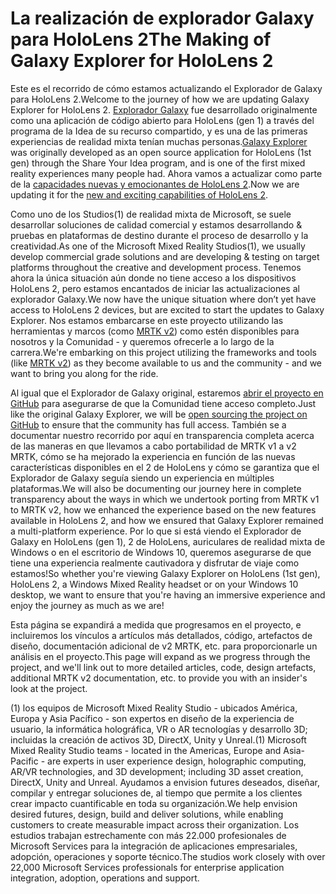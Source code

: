 # <a name="the-making-of-galaxy-explorer-for-hololens-2"></a><span data-ttu-id="63914-101">La realización de explorador Galaxy para HoloLens 2</span><span class="sxs-lookup"><span data-stu-id="63914-101">The Making of Galaxy Explorer for HoloLens 2</span></span>

<span data-ttu-id="63914-102">Este es el recorrido de cómo estamos actualizando el Explorador de Galaxy para HoloLens 2.</span><span class="sxs-lookup"><span data-stu-id="63914-102">Welcome to the journey of how we are updating Galaxy Explorer for HoloLens 2.</span></span> <span data-ttu-id="63914-103">[Explorador Galaxy](https://docs.microsoft.com/windows/mixed-reality/galaxy-explorer "Explorer Galaxy") fue desarrollado originalmente como una aplicación de código abierto para HoloLens (gen 1) a través del programa de la Idea de su recurso compartido, y es una de las primeras experiencias de realidad mixta tenían muchas personas.</span><span class="sxs-lookup"><span data-stu-id="63914-103">[Galaxy Explorer](https://docs.microsoft.com/windows/mixed-reality/galaxy-explorer "Galaxy Explorer") was originally developed as an open source application for HoloLens (1st gen) through the Share Your Idea program, and is one of the first mixed reality experiences many people had.</span></span> <span data-ttu-id="63914-104">Ahora vamos a actualizar como parte de la [capacidades nuevas y emocionantes de HoloLens 2](https://www.microsoft.com/hololens/hardware).</span><span class="sxs-lookup"><span data-stu-id="63914-104">Now we are updating it for the [new and exciting capabilities of HoloLens 2](https://www.microsoft.com/hololens/hardware).</span></span>

<span data-ttu-id="63914-105">Como uno de los Studios(1) de realidad mixta de Microsoft, se suele desarrollar soluciones de calidad comercial y estamos desarrollando & pruebas en plataformas de destino durante el proceso de desarrollo y la creatividad.</span><span class="sxs-lookup"><span data-stu-id="63914-105">As one of the Microsoft Mixed Reality Studios(1), we usually develop commercial grade solutions and are developing & testing on target platforms throughout the creative and development process.</span></span> <span data-ttu-id="63914-106">Tenemos ahora la única situación aún donde no tiene acceso a los dispositivos HoloLens 2, pero estamos encantados de iniciar las actualizaciones al explorador Galaxy.</span><span class="sxs-lookup"><span data-stu-id="63914-106">We now have the unique situation where don’t yet have access to HoloLens 2 devices, but are excited to start the updates to Galaxy Explorer.</span></span> <span data-ttu-id="63914-107">Nos estamos embarcarse en este proyecto utilizando las herramientas y marcos (como [MRTK v2](https://microsoft.github.io/MixedRealityToolkit-Unity/Documentation/GettingStartedWithTheMRTK.html)) como estén disponibles para nosotros y la Comunidad - y queremos ofrecerle a lo largo de la carrera.</span><span class="sxs-lookup"><span data-stu-id="63914-107">We're embarking on this project utilizing the frameworks and tools (like [MRTK v2](https://microsoft.github.io/MixedRealityToolkit-Unity/Documentation/GettingStartedWithTheMRTK.html)) as they become available to us and the community - and we want to bring you along for the ride.</span></span>

<span data-ttu-id="63914-108">Al igual que el Explorador de Galaxy original, estaremos [abrir el proyecto en GitHub](https://github.com/Microsoft/GalaxyExplorer) para asegurarse de que la Comunidad tiene acceso completo.</span><span class="sxs-lookup"><span data-stu-id="63914-108">Just like the original Galaxy Explorer, we will be [open sourcing the project on GitHub](https://github.com/Microsoft/GalaxyExplorer) to ensure that the community has full access.</span></span> <span data-ttu-id="63914-109">También se a documentar nuestro recorrido por aquí en transparencia completa acerca de las maneras en que llevamos a cabo portabilidad de MRTK v1 a v2 MRTK, cómo se ha mejorado la experiencia en función de las nuevas características disponibles en el 2 de HoloLens y cómo se garantiza que el Explorador de Galaxy seguía siendo un experiencia en múltiples plataformas.</span><span class="sxs-lookup"><span data-stu-id="63914-109">We will also be documenting our journey here in complete transparency about the ways in which we undertook porting from MRTK v1 to MRTK v2, how we enhanced the experience based on the new features available in HoloLens 2, and how we ensured that Galaxy Explorer remained a multi-platform experience.</span></span> <span data-ttu-id="63914-110">Por lo que si está viendo el Explorador de Galaxy en HoloLens (gen 1), 2 de HoloLens, auriculares de realidad mixta de Windows o en el escritorio de Windows 10, queremos asegurarse de que tiene una experiencia realmente cautivadora y disfrutar de viaje como estamos!</span><span class="sxs-lookup"><span data-stu-id="63914-110">So whether you're viewing Galaxy Explorer on HoloLens (1st gen), HoloLens 2, a Windows Mixed Reality headset or on your Windows 10 desktop, we want to ensure that you're having an immersive experience and enjoy the journey as much as we are!</span></span>

<span data-ttu-id="63914-111">Esta página se expandirá a medida que progresamos en el proyecto, e incluiremos los vínculos a artículos más detallados, código, artefactos de diseño, documentación adicional de v2 MRTK, etc. para proporcionarle un análisis en el proyecto.</span><span class="sxs-lookup"><span data-stu-id="63914-111">This page will expand as we progress through the project, and we'll link out to more detailed articles, code, design artefacts, additional MRTK v2 documentation, etc. to provide you with an insider's look at the project.</span></span>



<span data-ttu-id="63914-112">(1) los equipos de Microsoft Mixed Reality Studio - ubicados América, Europa y Asia Pacífico - son expertos en diseño de la experiencia de usuario, la informática holográfica, VR o AR tecnologías y desarrollo 3D; incluidas la creación de activos 3D, DirectX, Unity y Unreal.</span><span class="sxs-lookup"><span data-stu-id="63914-112">(1) Microsoft Mixed Reality Studio teams - located in the Americas, Europe and Asia-Pacific - are experts in user experience design, holographic computing, AR/VR technologies, and 3D development; including 3D asset creation, DirectX, Unity and Unreal.</span></span> <span data-ttu-id="63914-113">Ayudamos a envision futures deseados, diseñar, compilar y entregar soluciones de, al tiempo que permite a los clientes crear impacto cuantificable en toda su organización.</span><span class="sxs-lookup"><span data-stu-id="63914-113">We help envision desired futures, design, build and deliver solutions, while enabling customers to create measurable impact across their organization.</span></span> <span data-ttu-id="63914-114">Los estudios trabajan estrechamente con más 22.000 profesionales de Microsoft Services para la integración de aplicaciones empresariales, adopción, operaciones y soporte técnico.</span><span class="sxs-lookup"><span data-stu-id="63914-114">The studios work closely with over 22,000 Microsoft Services professionals for enterprise application integration, adoption, operations and support.</span></span>
